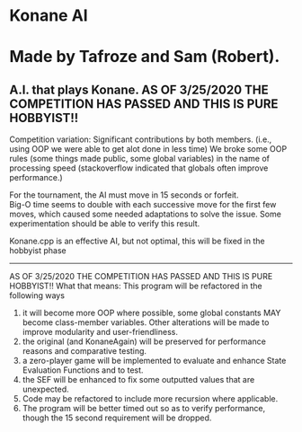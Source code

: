 # Konane AI 
# Made by Tafroze and Sam (Robert).
A.I. that plays Konane.
AS OF 3/25/2020 THE COMPETITION HAS PASSED AND THIS IS PURE HOBBYIST!!
--------------------------------------------------------------------------------
Competition variation:
Significant contributions by both members.
(i.e., using OOP we were able to get alot done in less time)
We broke some OOP rules (some things made public, some global variables) in the name of processing speed (stackoverflow indicated that globals often improve performance.)

For the tournament, the AI must move in 15 seconds or forfeit.  
Big-O time seems to double with each successive move for the first few moves, which caused some needed adaptations to solve the issue.
Some experimentation should be able to verify this result.

Konane.cpp is an effective AI, but not optimal, this will be fixed in the hobbyist phase
__________________________________________________________________________________________________________________________________
AS OF 3/25/2020 THE COMPETITION HAS PASSED AND THIS IS PURE HOBBYIST!!
What that means:
This program will be refactored in the following ways
1. it will become more OOP where possible, 
some global constants MAY become class-member variables.  Other alterations will be made to improve modularity and user-friendliness.
2. the original (and KonaneAgain) will be preserved for performance reasons and comparative testing.
3. a zero-player game will be implemented to evaluate and enhance State Evaluation Functions and to test.
4. the SEF will be enhanced to fix some outputted values that are unexpected.
5. Code may be refactored to include more recursion where applicable.
6. The program will be better timed out so as to verify performance, though the 15 second requirement will be dropped.
